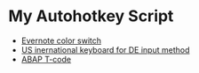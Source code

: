 # My Autohotkey Script

* [Evernote color switch](./src/evernote)
* [US inernational keyboard for DE input method](./src/usk.de)
* [ABAP T-code](./src/saplogon)
